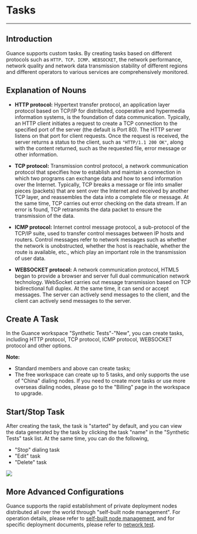 # Tasks
---

## Introduction

Guance supports custom tasks. By creating tasks based on different protocols such as `HTTP、TCP、ICMP、WEBSOCKET`, the network performance, network quality and network data transmission stability of different regions and different operators to various services are comprehensively monitored.

## Explanation of Nouns

- **HTTP protocol:** Hypertext transfer protocol, an application layer protocol based on TCP/IP for distributed, cooperative and hypermedia information systems, is the foundation of data communication. Typically, an HTTP client initiates a request to create a TCP connection to the specified port of the server (the default is Port 80). The HTTP server listens on that port for client requests. Once the request is received, the server returns a status to the client, such as `"HTTP/1.1 200 OK"`, along with the content returned, such as the requested file, error message or other information.

- **TCP protocol:** Transmission control protocol, a network communication protocol that specifies how to establish and maintain a connection in which two programs can exchange data and how to send information over the Internet. Typically, TCP breaks a message or file into smaller pieces (packets) that are sent over the Internet and received by another TCP layer, and reassembles the data into a complete file or message. At the same time, TCP carries out error checking on the data stream. If an error is found, TCP retransmits the data packet to ensure the transmission of the data.

- **ICMP protocol:** Internet control message protocol, a sub-protocol of the TCP/IP suite, used to transfer control messages between IP hosts and routers. Control messages refer to network messages such as whether the network is unobstructed, whether the host is reachable, whether the route is available, etc., which play an important role in the transmission of user data.

- **WEBSOCKET protocol:** A network communication protocol, HTML5 began to provide a browser and server full dual communication network technology. WebSocket carries out message transmission based on TCP bidirectional full duplex. At the same time, it can send or accept messages. The server can actively send messages to the client, and the client can actively send messages to the server.

## Create A Task

In the Guance workspace "Synthetic Tests"-"New", you can create tasks, including HTTP protocol, TCP protocol, ICMP protocol, WEBSOCKET protocol and other options.

**Note:**

- Standard members and above can create tasks;
- The free workspace can create up to 5 tasks, and only supports the use of "China" dialing nodes. If you need to create more tasks or use more overseas dialing nodes, please go to the "Billing" page in the workspace to upgrade.

## Start/Stop Task

After creating the task, the task is "started" by default, and you can view the data generated by the task by clicking the task "name" in the "Synthetic Tests" task list. At the same time, you can do the following,

- "Stop" dialing task
- "Edit" task
- "Delete" task

![](../img/8.use_4.png)

## More Advanced Configurations

Guance supports the rapid establishment of private deployment nodes distributed all over the world through "self-built node management". For operation details, please refer to [self-built node management](../self-node.md), and for specific deployment documents, please refer to [network test](../../integrations/network/dialtesting.md).

